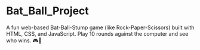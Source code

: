 # Bat_Ball_Project
A fun web-based Bat-Ball-Stump game (like Rock-Paper-Scissors) built with HTML, CSS, and JavaScript. Play 10 rounds against the computer and see who wins. 🎮🏏
